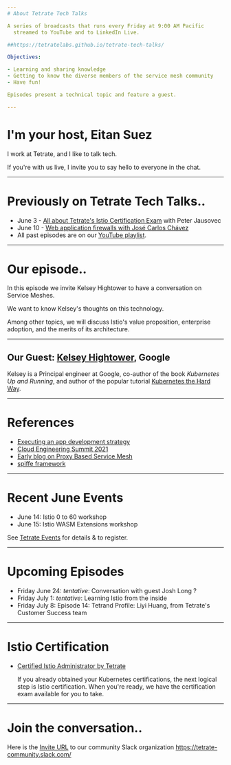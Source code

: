 ```yaml
---
# About Tetrate Tech Talks

A series of broadcasts that runs every Friday at 9:00 AM Pacific
  streamed to YouTube and to LinkedIn Live.

##https://tetratelabs.github.io/tetrate-tech-talks/

Objectives:

- Learning and sharing knowledge
- Getting to know the diverse members of the service mesh community
- Have fun!

Episodes present a technical topic and feature a guest.

---
```

# I'm your host, Eitan Suez

I work at Tetrate, and I like to talk tech.

If you're with us live, I invite you to say hello to everyone in the chat.

---
# Previously on Tetrate Tech Talks..

- June 3 - [All about Tetrate's Istio Certification Exam](../../episode9/) with Peter Jausovec
- June 10 - [Web application firewalls with José Carlos Chávez](../../episode10/)
- All past episodes are on our [YouTube playlist](https://www.youtube.com/playlist?list=PLm51GPKRAmTlOkjWDJBQYtjcc9WPk4E4F).

---
# Our episode..

In this episode we invite Kelsey Hightower to have a conversation on Service Meshes.

We want to know Kelsey's thoughts on this technology.

Among other topics, we will discuss Istio's value proposition, enterprise adoption,
 and the merits of its architecture.

---
## Our Guest: [Kelsey Hightower](https://github.com/kelseyhightower), Google

Kelsey is a Principal engineer at Google, co-author of the book _Kubernetes Up and Running_, and author of the popular tutorial [Kubernetes the Hard Way](https://github.com/kelseyhightower/kubernetes-the-hard-way).

---
# References

- [Executing an app development strategy](https://www.youtube.com/watch?v=Ge5FbBILqm8)
- [Cloud Engineering Summit 2021](https://www.youtube.com/watch?v=w6Dj2zf-39M)
- [Early blog on Proxy Based Service Mesh](https://entzik.medium.com/proxy-based-service-mesh-96cd4b74c198)
- [spiffe framework](https://spiffe.io/)

---
# Recent June Events

- June 14: Istio 0 to 60 workshop
- June 15: Istio WASM Extensions workshop

See [Tetrate Events](https://www.tetrate.io/events/) for details & to register.

---
# Upcoming Episodes

- Friday June 24: _tentative_: Conversation with guest Josh Long ?
- Friday July 1:  _tentative_: Learning Istio from the inside
- Friday July 8: Episode 14: Tetrand Profile: Liyi Huang, from Tetrate's Customer Success team

---
# Istio Certification

- [Certified Istio Administrator by Tetrate](https://academy.tetrate.io/courses/certified-istio-administrator)

    If you already obtained your Kubernetes certifications, the next logical step is Istio certification.
    When you're ready, we have the certification exam available for you to take.

---
# Join the conversation..

Here is the [Invite URL](https://tetr8.io/tetrate-community) to our community Slack organization https://tetrate-community.slack.com/